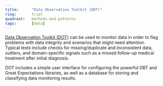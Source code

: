 ```yaml
---
title:      "Data Observation Toolkit (DOT)"
ring:       trial
quadrant:   methods-and-patterns
tags:       [data]
---
```


[Data Observation Toolkit (DOT)](https://github.com/datakind/Data-Observation-Toolkit) can be used to monitor data in order to flag problems with data integrity and scenarios that might need attention. 
Typical tests include checks for missing/duplicate and inconsistent data, outliers, and domain-specific signals such as a missed follow-up medical treatment after initial diagnosis.

DOT includes a simple user interface for configuring the powerful DBT and Great Expectations libraries, as well as a database for storing and classifying data monitoring results.